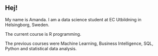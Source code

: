 ## Hej!

My name is Amanda. I am a data science student at EC Utbildning in Helsingborg, Sweden.

The current course is R programming.

The previous courses were Machine Learning, Business Intelligence, SQL, Python and statistical data analysis.


<!--
**PieRatCat/PieRatCat** is a ✨ _special_ ✨ repository because its `README.md` (this file) appears on your GitHub profile.

Here are some ideas to get you started:

- 🔭 I’m currently working on ...
- 🌱 I’m currently learning ...
- 👯 I’m looking to collaborate on ...
- 🤔 I’m looking for help with ...
- 💬 Ask me about ...
- 📫 How to reach me: ...
- 😄 Pronouns: ...
- ⚡ Fun fact: ...
-->
